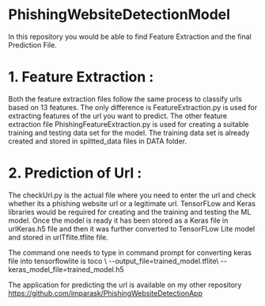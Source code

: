 # PhishingWebsiteDetectionModel

In this repository you would be able to find Feature Extraction and the final Prediction File.

# 1. Feature Extraction :
Both the feature extraction files follow the same process to classify urls based on 13 features. The only difference is FeatureExtraction.py is used for extracting features of the url you want to predict.
The other feature extraction file PhishingFeatureExtraction.py is used for creating a suitable training and testing data set for the model. The training data set is already created and stored in spiltted_data files in DATA folder.

# 2. Prediction of Url :
The checkUrl.py is the actual file where you need to enter the url and check whether its a phishing website url or a legitimate url. TensorFLow and Keras libraries would be required for creating and the training and testing the ML model.
Once the model is ready it has been stored as a Keras file in urlKeras.h5 file and then it was further converted to TensorFLow Lite model and stored in urlTflite.tflite file.

The command one needs to type in command prompt for converting keras file into tensorflowlite is toco \ --output_file=trained_model.tflite\ --keras_model_file=trained_model.h5

The application for predicting the url is available on my other repository https://github.com/imparask/PhishingWebsiteDetectionApp
